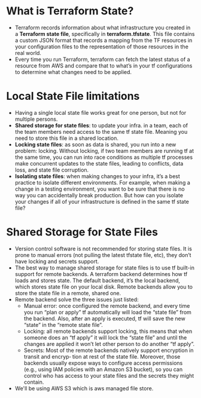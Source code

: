 # What is Terraform State?
* Terraform records information about what infrastructure you created in a **Terraform state file**, specifically in **terraform.tfstate**. This file contains a custom JSON format that records a mapping from the TF resources in your configuration files to the representation of those resources in the real world.
* Every time you run Terraform, terraform can fetch the latest status of a resource from AWS and compare that to what’s in your tf configurations to determine what changes need to be applied.

# Local State File limitations
* Having a single local state file works great for one person, but not for multiple persons.
* **Shared storage for state files**: to update your infra. in a team, each of the team members need access to the same tf state file. Meaning you need to store this file in a shared location.
* **Locking state files**: as soon as data is shared, you run into a new problem: locking. Without locking, if two team members are running tf at the same time, you can run into race conditions as multiple tf processes make concurrent updates to the state files, leading to conflicts, data loss, and state file corruption.
* **Isolating state files**: when making changes to your infra, it’s a best practice to isolate different environments. For example, when making a change in a testing environment, you want to be sure that there is no way you can accidentally break production. But how can you isolate your changes if all of your infrastructure is defined in the same tf state file?

# Shared Storage for State Files
* Version control software is not recommended for storing state files. It is prone to manual errors (not pulling the latest tfstate file, etc), they don’t have locking and secrets support.
* The best way to manage shared storage for state files is to use tf built-in support for remote backends. A terraform backend determines how tf loads and stores state. The default backend, it’s the local backend, which stores state file on your local disk. Remote backends allow you to store the state file in a remote, shared one.
* Remote backend solve the three issues just listed:
    * Manual error: once configured the remote backend, and every time you run “plan or apply” tf automatically will load the “state file” from the backend. Also, after an apply is executed, tf will save the new “state” in the “remote state file”.
    * Locking: all remote backends support locking, this means that when someone does an “tf apply” it will lock the “state file” and until the changes are applied it won’t let other person to do another “tf apply”.
    * Secrets: Most of the remote backends natively support encryption in transit and encryp‐ tion at rest of the state file. Moreover, those backends usually expose ways to configure access permissions (e.g., using IAM policies with an Amazon S3 bucket), so you can control who has access to your state files and the secrets they might contain.
* We'll be using AWS S3 which is aws managed file store.
